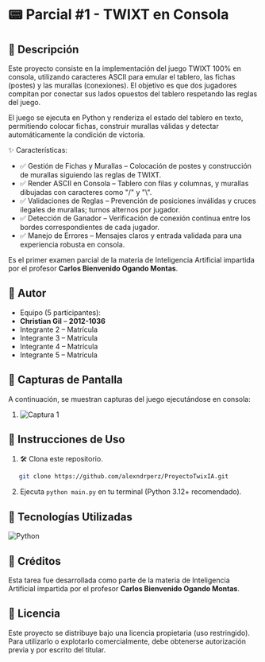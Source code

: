 # 📟 Parcial #1 - TWIXT en Consola

## 📲 Descripción
Este proyecto consiste en la implementación del juego TWIXT 100% en consola, utilizando caracteres ASCII para emular el tablero, las fichas (postes) y las murallas (conexiones). El objetivo es que dos jugadores compitan por conectar sus lados opuestos del tablero respetando las reglas del juego.

El juego se ejecuta en Python y renderiza el estado del tablero en texto, permitiendo colocar fichas, construir murallas válidas y detectar automáticamente la condición de victoria.

✨ Características:
- ✅ Gestión de Fichas y Murallas – Colocación de postes y construcción de murallas siguiendo las reglas de TWIXT.
- ✅ Render ASCII en Consola – Tablero con filas y columnas, y murallas dibujadas con caracteres como "/" y "\\".
- ✅ Validaciones de Reglas – Prevención de posiciones inválidas y cruces ilegales de murallas; turnos alternos por jugador.
- ✅ Detección de Ganador – Verificación de conexión continua entre los bordes correspondientes de cada jugador.
- ✅ Manejo de Errores – Mensajes claros y entrada validada para una experiencia robusta en consola.

Es el primer examen parcial de la materia de Inteligencia Artificial impartida por el profesor **Carlos Bienvenido Ogando Montas**.

## 👤 Autor
- Equipo (5 participantes):
- **Christian Gil** – **2012-1036**
- Integrante 2 – Matrícula
- Integrante 3 – Matrícula
- Integrante 4 – Matrícula
- Integrante 5 – Matrícula

## 📸 Capturas de Pantalla
A continuación, se muestran capturas del juego ejecutándose en consola:

1. ![Captura 1](/img/twixt1.png)

## 🚀 Instrucciones de Uso
1. 🛠️ Clona este repositorio.
```bash
   git clone https://github.com/alexndrperz/ProyectoTwixIA.git
   ```
2. Ejecuta `python main.py` en tu terminal (Python 3.12+ recomendado).

## 🚀 Tecnologías Utilizadas
![Python](https://img.shields.io/badge/Python-3.12%2B-3776AB?style=for-the-badge&logo=python&logoColor=white)

## 🙏 Créditos
Esta tarea fue desarrollada como parte de la materia de Inteligencia Artificial impartida por el profesor **Carlos Bienvenido Ogando Montas**.

## 📄 Licencia
Este proyecto se distribuye bajo una licencia propietaria (uso restringido). Para utilizarlo o explotarlo comercialmente, debe obtenerse autorización previa y por escrito del titular.


